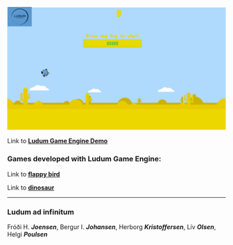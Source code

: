 ![Flappy logo](extra/flappy.png)

Link to [**Ludum Game Engine Demo**](https://bergurijohansen.github.io/LudumGameEngine/)

### Games developed with Ludum Game Engine:

Link to [**flappy bird**](https://bergurijohansen.github.io/LudumFlappy/)

Link to [**dinosaur**](https://bergurijohansen.github.io/LudumDino/)

---

### Ludum **ad infinitum**

Fróði H. **_Joensen_**, Bergur I. **_Johansen_**, Herborg **_Kristoffersen_**, Lív **_Olsen_**, Helgi **_Poulsen_**
